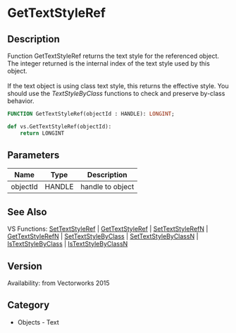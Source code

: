 # GetTextStyleRef

## Description
Function GetTextStyleRef returns the text style for the referenced object. The integer returned is the internal index of the text style used by this object. <BR>
<BR>
If the text object is using class text style, this returns the effective style.  You should use the *TextStyleByClass* functions to check and preserve by-class behavior.

```pascal
FUNCTION GetTextStyleRef(objectId : HANDLE): LONGINT;
```

```python
def vs.GetTextStyleRef(objectId):
    return LONGINT
```

## Parameters
|Name|Type|Description|
|---|---|---|
|objectId|HANDLE|handle to object|

## See Also
VS Functions:
[SetTextStyleRef](SetTextStyleRef.md) 
| [GetTextStyleRef](GetTextStyleRef.md) 
| [SetTextStyleRefN](SetTextStyleRefN.md) 
| [GetTextStyleRefN](GetTextStyleRefN.md) 
| [SetTextStyleByClass](SetTextStyleByClass.md) 
| [SetTextStyleByClassN](SetTextStyleByClassN.md) 
| [IsTextStyleByClass](IsTextStyleByClass.md) 
| [IsTextStyleByClassN](IsTextStyleByClassN.md)

## Version
Availability: from Vectorworks 2015

## Category
* Objects - Text

